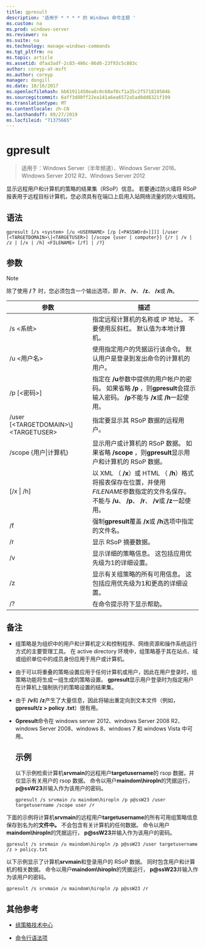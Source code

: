 ```yaml
---
title: gpresult
description: '适用于 * * * * 的 Windows 命令主题 '
ms.custom: na
ms.prod: windows-server
ms.reviewer: na
ms.suite: na
ms.technology: manage-windows-commands
ms.tgt_pltfrm: na
ms.topic: article
ms.assetid: dfaa3adf-2c83-486c-86d6-23f93c5c883c
author: coreyp-at-msft
ms.author: coreyp
manager: dongill
ms.date: 10/16/2017
ms.openlocfilehash: bb61911450ea8c0c68af0cf1a35c2f571810504b
ms.sourcegitcommit: 6aff3d88ff22ea141a6ea6572a5ad8dd6321f199
ms.translationtype: MT
ms.contentlocale: zh-CN
ms.lasthandoff: 09/27/2019
ms.locfileid: "71375665"
---
```

# <a name="gpresult"></a>gpresult

>适用于：Windows Server（半年频道）、Windows Server 2016、Windows Server 2012 R2、Windows Server 2012

显示远程用户和计算机的策略的结果集（RSoP）信息。
若要通过防火墙将 RSoP 报表用于远程目标计算机，您必须具有在端口上启用入站网络流量的防火墙规则。

## <a name="syntax"></a>语法

```
gpresult [/s <system> [/u <USERNAME> [/p [<PASSWOrd>]]]] [/user [<TARGETDOMAIN>\]<TARGETUSER>] [/scope {user | computer}] {/r | /v | /z | [/x | /h] <FILENAME> [/f] | /?}
```

## <a name="parameters"></a>参数

> [!NOTE]
> 除了使用 **/？** 时，您必须包含一个输出选项，即 **/r**、 **/v**、 **/z**、 **/x**或 **/h**。

|                参数                 |                                                                                                     描述                                                                                                      |
|------------------------------------------|----------------------------------------------------------------------------------------------------------------------------------------------------------------------------------------------------------------------|
|              /s \<系统\>               |                                                  指定远程计算机的名称或 IP 地址。 不要使用反斜杠。 默认值为本地计算机。                                                   |
|             /u \<用户名\>              |                                使用指定用户的凭据运行该命令。 默认用户是登录到发出命令的计算机的用户。                                 |
|            /p [\<密码\>]             |            指定在 **/u**参数中提供的用户帐户的密码。 如果省略 **/p** ，则**gpresult**会提示输入密码。 **/p**不能与 **/x**或 **/h**一起使用。            |
| /user [\<TARGETDOMAIN\>\\]\<TARGETUSER\> |                                                                            指定要显示其 RSoP 数据的远程用户。                                                                             |
|      /scope {用户&#124;计算机}       |                                显示用户或计算机的 RSoP 数据。 如果省略 **/scope** ，则**gpresult**显示用户和计算机的 RSoP 数据。                                 |
|        [/x &#124; /h] <FILENAME>         | 以 XML （ **/x**）或 HTML （ **/h**）格式将报表保存在位置，并使用*FILENAME*参数指定的文件名保存。 不能与 **/u**、 **/p**、 **/r**、 **/v**或 **/z**一起使用。 |
|                    /f                    |                                                           强制**gpresult**覆盖 **/x**或 **/h**选项中指定的文件名。                                                           |
|                    /r                    |                                                                                             显示 RSoP 摘要数据。                                                                                              |
|                    /v                    |                                                    显示详细的策略信息。 这包括应用优先级为1的详细设置。                                                    |
|                    /z                    |                                     显示有关组策略的所有可用信息。 这包括应用优先级为1和更高的详细设置。                                      |
|                    /?                    |                                                                                         在命令提示符下显示帮助。                                                                                         |

## <a name="remarks"></a>备注
- 组策略是为组织中的用户和计算机定义和控制程序、网络资源和操作系统运行方式的主要管理工具。 在 active directory 环境中，组策略基于其在站点、域或组织单位中的成员身份应用于用户或计算机。
- 由于可以将重叠的策略设置应用于任何计算机或用户，因此在用户登录时，组策略功能将生成一组生成的策略设置。 **gpresult**显示用户登录时为指定用户在计算机上强制执行的策略设置的结果集。
- 由于 **/v**和 **/z**产生了大量信息，因此将输出重定向到文本文件（例如， **gpresult/z > policy .txt**）很有用。
- **Gpresult**命令在 windows server 2012、windows Server 2008 R2、windows Server 2008、windows 8、windows 7 和 windows Vista 中可用。
  ## <a name="examples"></a>示例
  以下示例检索计算机**srvmain**的远程用户**targetusername**的 rsop 数据，并仅显示有关用户的 rsop 数据。 命令以用户**maindom\hiropln**的凭据运行， <strong>p@ssW23</strong>并输入作为该用户的密码。

  ```
  gpresult /s srvmain /u maindom\hiropln /p p@ssW23 /user targetusername /scope user /r
  ```
  
下面的示例将计算机**srvmain**的远程用户**targetusername**的所有可用组策略信息保存到名为的**文件中。** 不会包含有关计算机的任何数据。 命令以用户**maindom\hiropln**的凭据运行， <strong>p@ssW23</strong>并输入作为该用户的密码。

  ```
  gpresult /s srvmain /u maindom\hiropln /p p@ssW23 /user targetusername /z > policy.txt
  ```
  
以下示例显示了计算机**srvmain**和登录用户的 RSoP 数据。 同时包含用户和计算机的相关数据。 命令以用户**maindom\hiropln**的凭据运行， <strong>p@ssW23</strong>并输入作为该用户的密码。

  ```
  gpresult /s srvmain /u maindom\hiropln /p p@ssW23 /r
  ```
  
## <a name="additional-references"></a>其他参考
- [组策略技术中心](https://go.microsoft.com/fwlink/?LinkID=145531)

- [命令行语法项](command-line-syntax-key.md)
